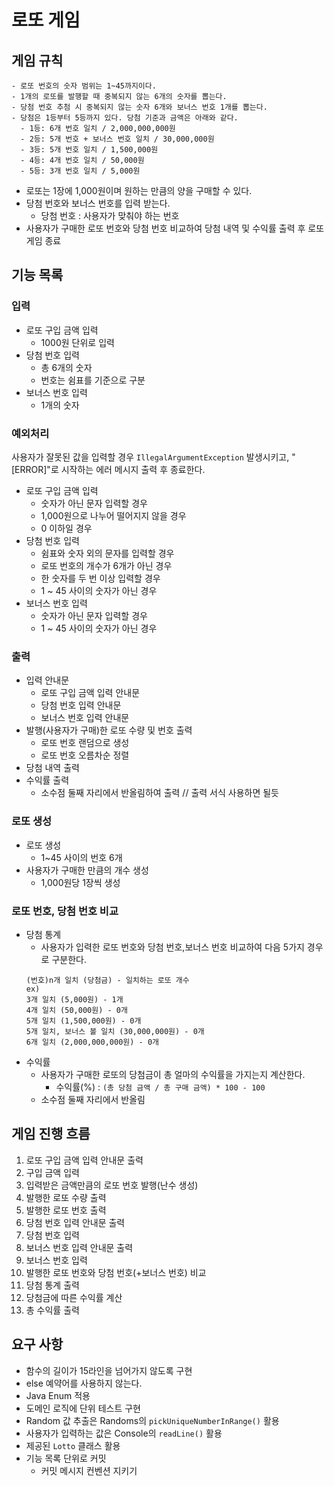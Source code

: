 # 로또 게임

## 게임 규칙
```
- 로또 번호의 숫자 범위는 1~45까지이다.
- 1개의 로또를 발행할 때 중복되지 않는 6개의 숫자를 뽑는다.
- 당첨 번호 추첨 시 중복되지 않는 숫자 6개와 보너스 번호 1개를 뽑는다.
- 당첨은 1등부터 5등까지 있다. 당첨 기준과 금액은 아래와 같다.
  - 1등: 6개 번호 일치 / 2,000,000,000원
  - 2등: 5개 번호 + 보너스 번호 일치 / 30,000,000원
  - 3등: 5개 번호 일치 / 1,500,000원
  - 4등: 4개 번호 일치 / 50,000원
  - 5등: 3개 번호 일치 / 5,000원
```
- 로또는 1장에 1,000원이며 원하는 만큼의 양을 구매할 수 있다.
- 당첨 번호와 보너스 번호를 입력 받는다.
  - 당첨 번호 : 사용자가 맞춰야 하는 번호
- 사용자가 구매한 로또 번호와 당첨 번호 비교하여 당첨 내역 및 수익률 출력 후 로또 게임 종료


## 기능 목록

### 입력
- 로또 구입 금액 입력
  - 1000원 단위로 입력
- 당첨 번호 입력
  - 총 6개의 숫자
  - 번호는 쉼표를 기준으로 구분
- 보너스 번호 입력
  - 1개의 숫자
  
### 예외처리
사용자가 잘못된 값을 입력할 경우 `IllegalArgumentException` 발생시키고, "[ERROR]"로 시작하는 에러 메시지 출력 후 종료한다.
- 로또 구입 금액 입력
  - 숫자가 아닌 문자 입력할 경우
  - 1,000원으로 나누어 떨어지지 않을 경우
  - 0 이하일 경우
- 당첨 번호 입력
  - 쉼표와 숫자 외의 문자를 입력할 경우
  - 로또 번호의 개수가 6개가 아닌 경우
  - 한 숫자를 두 번 이상 입력할 경우
  - 1 ~ 45 사이의 숫자가 아닌 경우
- 보너스 번호 입력
  - 숫자가 아닌 문자 입력할 경우
  - 1 ~ 45 사이의 숫자가 아닌 경우

### 출력
- 입력 안내문
  - 로또 구입 금액 입력 안내문
  - 당첨 번호 입력 안내문
  - 보너스 번호 입력 안내문
- 발행(사용자가 구매)한 로또 수량 및 번호 출력
  - 로또 번호 랜덤으로 생성
  - 로또 번호 오름차순 정렬
- 당첨 내역 출력
- 수익률 출력
  - 소수점 둘째 자리에서 반올림하여 출력 // 출력 서식 사용하면 될듯

### 로또 생성
- 로또 생성 
  - 1~45 사이의 번호 6개
- 사용자가 구매한 만큼의 개수 생성
  - 1,000원당 1장씩 생성

### 로또 번호, 당첨 번호 비교
- 당첨 통계
  - 사용자가 입력한 로또 번호와 당첨 번호,보너스 번호 비교하여 다음 5가지 경우로 구분한다.
  ```
  (번호)n개 일치 (당첨금) - 일치하는 로또 개수
  ex)
  3개 일치 (5,000원) - 1개
  4개 일치 (50,000원) - 0개
  5개 일치 (1,500,000원) - 0개
  5개 일치, 보너스 볼 일치 (30,000,000원) - 0개
  6개 일치 (2,000,000,000원) - 0개
  ```
- 수익률
  - 사용자가 구매한 로또의 당첨금이 총 얼마의 수익률을 가지는지 계산한다.
    - 수익률(%) : `(총 당첨 금액 / 총 구매 금액) * 100 - 100`
  - 소수점 둘째 자리에서 반올림

## 게임 진행 흐름
1. 로또 구입 금액 입력 안내문 출력
2. 구입 금액 입력
3. 입력받은 금액만큼의 로또 번호 발행(난수 생성)
4. 발행한 로또 수량 출력
5. 발행한 로또 번호 출력
6. 당첨 번호 입력 안내문 출력
7. 당첨 번호 입력
8. 보너스 번호 입력 안내문 출력
9. 보너스 번호 입력
10. 발행한 로또 번호와 당첨 번호(+보너스 번호) 비교
11. 당첨 통계 출력
12. 당첨금에 따른 수익률 계산
13. 총 수익률 출력

## 요구 사항
- 함수의 길이가 15라인을 넘어가지 않도록 구현
- else 예약어를 사용하지 않는다.
- Java Enum 적용
- 도메인 로직에 단위 테스트 구현
- Random 값 추출은 Randoms의 `pickUniqueNumberInRange()` 활용
- 사용자가 입력하는 값은 Console의 `readLine()` 활용
- 제공된 `Lotto` 클래스 활용
- 기능 목록 단위로 커밋
  - 커밋 메시지 컨벤션 지키기